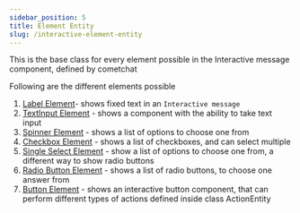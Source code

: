 ```yaml
---
sidebar_position: 5
title: Element Entity
slug: /interactive-element-entity
---
```


This is the base class for every element possible in the Interactive message component, defined by cometchat

Following are the different elements possible

1. [Label Element](./interactive-label-element)- shows fixed text in an `Interactive message`
2. [TextInput Element](./interactive-textinput-element) - shows a component with the ability to take text input
3. [Spinner Element](./interactive-spinner-element) - shows a list of options to choose one from
4. [Checkbox Element](./interactive-checkbox-element) - shows a list of checkboxes, and can select multiple
5. [Single Select Element](./interactive-single-select-element) - show a list of options to choose one from, a different way to show radio buttons
6. [Radio Button Element](./interactive-radio-button-element) - shows a list of radio buttons, to choose one answer from
7. [Button Element](./interactive-button-element) - shows an interactive button component, that can perform different types of actions defined inside class ActionEntity

